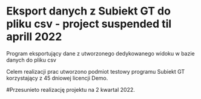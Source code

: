 # Eksport danych z Subiekt GT do pliku csv - project suspended til aprill 2022

Program eksportujący dane z utworzonego dedykowanego widoku w bazie danych do pliku csv

Celem realizacji prac utworzono podmiot testowy programu Subiekt GT korzystający z 45 dniowej licencji Demo.

#Przesunieto realizację projektu na 2 kwartal 2022.



